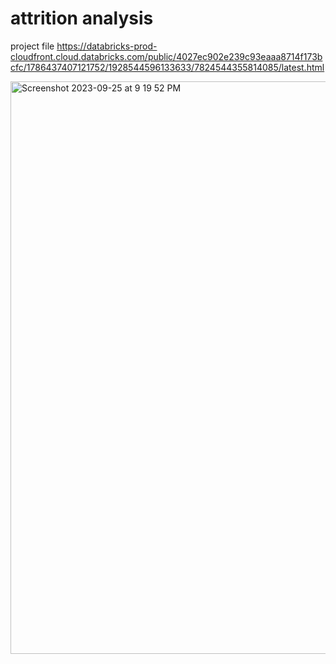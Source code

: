 # attrition analysis

project file https://databricks-prod-cloudfront.cloud.databricks.com/public/4027ec902e239c93eaaa8714f173bcfc/1786437407121752/1928544596133633/7824544355814085/latest.html

<img width="916" alt="Screenshot 2023-09-25 at 9 19 52 PM" src="https://github.com/Nithin2209/sqlprojects/assets/83778315/788def1a-a08f-4ca6-beae-88372acfcf63">
